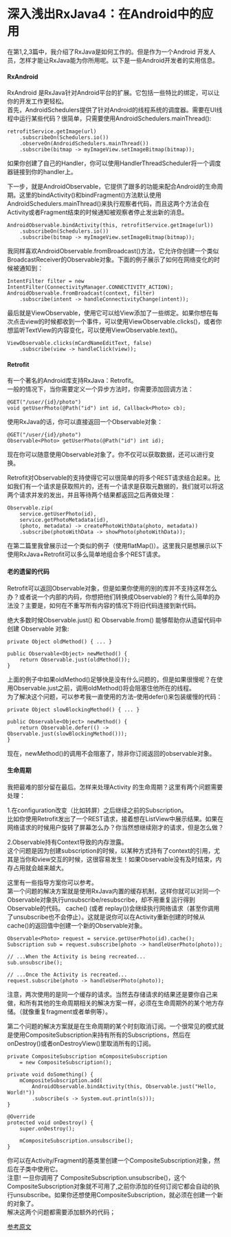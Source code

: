 # 深入浅出RxJava4：在Android中的应用
在第1,2,3篇中，我介绍了RxJava是如何工作的。但是作为一个Android 开发人员，怎样才能让RxJava能为你所用呢。以下是一些Android开发者的实用信息。

#### RxAndroid 
RxAndroid 是RxJava针对Android平台的扩展。它包括一些特比的绑定，可以让你的开发工作更轻松。  
首先，AndroidSchedulers提供了针对Android的线程系统的调度器。需要在UI线程中运行某些代码？很简单，只需要使用AndroidSchedulers.mainThread():
```
retrofitService.getImage(url)
    .subscribeOn(Schedulers.io())
    .observeOn(AndroidSchedulers.mainThread())
    .subscribe(bitmap -> myImageView.setImageBitmap(bitmap));
```
如果你创建了自己的Handler，你可以使用HandlerThreadScheduler将一个调度器链接到你的handler上。  

下一步，就是AndroidObservable，它提供了跟多的功能来配合Android的生命周期。这里的bindActivity()和bindFragment()方法默认使用AndroidSchedulers.mainThread()来执行观察者代码，而且这两个方法会在Activity或者Fragment结束的时候通知被观察者停止发出新的消息。
```
AndroidObservable.bindActivity(this, retrofitService.getImage(url))
    .subscribeOn(Schedulers.io())
    .subscribe(bitmap -> myImageView.setImageBitmap(bitmap));
```
我同样喜欢AndroidObservable.fromBroadcast()方法，它允许你创建一个类似BroadcastReceiver的Observable对象。下面的例子展示了如何在网络变化的时候被通知到：
```
IntentFilter filter = new IntentFilter(ConnectivityManager.CONNECTIVITY_ACTION);
AndroidObservable.fromBroadcast(context, filter)
    .subscribe(intent -> handleConnectivityChange(intent));
```
最后就是ViewObservable，使用它可以给View添加了一些绑定。如果你想在每次点击view的时候都收到一个事件，可以使用ViewObservable.clicks()，或者你想监听TextView的内容变化，可以使用ViewObservable.text()。
```
ViewObservable.clicks(mCardNameEditText, false)
    .subscribe(view -> handleClick(view));
```
#### Retrofit
有一个著名的Android库支持RxJava：Retrofit。  
一般的情况下，当你需要定义一个异步方法时，你需要添加回调方法：
```
@GET("/user/{id}/photo")
void getUserPhoto(@Path("id") int id, Callback<Photo> cb);
``` 
使用RxJava的话，你可以直接返回一个Observable对象：  

```
@GET("/user/{id}/photo")
Observable<Photo> getUserPhoto(@Path("id") int id);
```
现在你可以随意使用Observable对象了。你不仅可以获取数据，还可以进行变换。  

Retrofit对Observable的支持使得它可以很简单的将多个REST请求结合起来。比如我们有一个请求是获取照片的，还有一个请求是获取元数据的，我们就可以将这两个请求并发的发出，并且等待两个结果都返回之后再做处理：
```
Observable.zip(
    service.getUserPhoto(id),
    service.getPhotoMetadata(id),
    (photo, metadata) -> createPhotoWithData(photo, metadata))
    .subscribe(photoWithData -> showPhoto(photoWithData));
```
在第二篇里我曾展示过一个类似的例子（使用flatMap()）。这里我只是想展示以下使用RxJava+Retrofit可以多么简单地组合多个REST请求。

#### 老的遗留的代码
Retrofit可以返回Observable对象，但是如果你使用的别的库并不支持这样怎么办？或者说一个内部的内码，你想把他们转换成Observable的？有什么简单的办法没？主要是，如何在不重写所有内容的情况下将旧代码连接到新代码。  

绝大多数时候Observable.just() 和 Observable.from() 能够帮助你从遗留代码中创建 Observable 对象: 
```
private Object oldMethod() { ... }

public Observable<Object> newMethod() {
    return Observable.just(oldMethod());
}
```
上面的例子中如果oldMethod()足够快是没有什么问题的，但是如果很慢呢？在使用Observable.just之前，调用oldMethod()将会阻塞住他所在的线程。  
为了解决这个问题，可以参考我一直使用的方法–使用defer()来包装缓慢的代码：
```
private Object slowBlockingMethod() { ... }

public Observable<Object> newMethod() {
    return Observable.defer(() -> Observable.just(slowBlockingMethod()));
}
``` 
现在，newMethod()的调用不会阻塞了，除非你订阅返回的observable对象。  
#### 生命周期
我把最难的部分留在最后。怎样来处理Activity 的生命周期？这里有两个问题需要处理：  

1.在configuration改变（比如转屏）之后继续之前的Subscription。  
比如你使用Retrofit发出了一个REST请求，接着想在ListView中展示结果。如果在网络请求的时候用户旋转了屏幕怎么办？你当然想继续刚才的请求，但是怎么做？

2.Observable持有Context导致的内存泄露。  
这个问题是因为创建subscription的时候，以某种方式持有了context的引用，尤其是当你和view交互的时候，这很容易发生！如果Observable没有及时结束，内存占用就会越来越大。  

这里有一些指导方案你可以参考。  
第一个问题的解决方案就是使用RxJava内置的缓存机制，这样你就可以对同一个Observable对象执行unsubscribe/resubscribe，却不用重复运行得到Observable的代码。
cache() (或者 replay())会继续执行网络请求（甚至你调用了unsubscribe也不会停止）。这就是说你可以在Activity重新创建的时候从cache()的返回值中创建一个新的Observable对象。
```
Observable<Photo> request = service.getUserPhoto(id).cache();
Subscription sub = request.subscribe(photo -> handleUserPhoto(photo));

// ...When the Activity is being recreated...
sub.unsubscribe();

// ...Once the Activity is recreated...
request.subscribe(photo -> handleUserPhoto(photo));
``` 
注意，两次使用的是同一个缓存的请求。当然去存储请求的结果还是要你自己来做，和所有其他的生命周期相关的解决方案一样，必须在生命周期外的某个地方存储。（就像重复fragment或者单例等）。  

第二个问题的解决方案就是在生命周期的某个时刻取消订阅。一个很常见的模式就是使用CompositeSubscription来持有所有的Subscriptions，然后在onDestroy()或者onDestroyView()里取消所有的订阅。
```
private CompositeSubscription mCompositeSubscription
    = new CompositeSubscription();

private void doSomething() {
    mCompositeSubscription.add(
		AndroidObservable.bindActivity(this, Observable.just("Hello, World!"))
        .subscribe(s -> System.out.println(s)));
}

@Override
protected void onDestroy() {
    super.onDestroy();
    
    mCompositeSubscription.unsubscribe();
}
```
你可以在Activity/Fragment的基类里创建一个CompositeSubscription对象，然后在子类中使用它。  
注意! 一旦你调用了 CompositeSubscription.unsubscribe()，这个CompositeSubscription对象就不可用了,之前你添加的任何订阅它都会自动的执行unsubscribe。如果你还想使用CompositeSubscription，就必须在创建一个新的对象了。  
解决这两个问题都需要添加额外的代码；   

[参考原文](https://blog.danlew.net/2014/10/08/grokking-rxjava-part-4/)